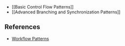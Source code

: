 - [[Basic Control Flow Patterns]]
- [[Advanced Branching and Synchronization Patterns]]

## References

- [Workflow Patterns](http://workflowpatterns.com/)